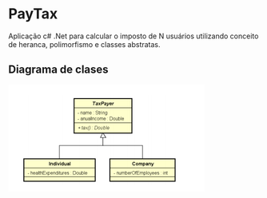 # PayTax
Aplicação c# .Net para calcular o imposto de N usuários utilizando conceito de heranca, polimorfismo e classes abstratas. 

## Diagrama de clases
![](https://github.com/DiegoLins10/PayTax/blob/master/classes.png)
